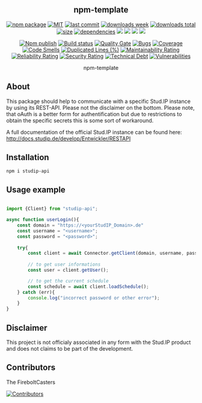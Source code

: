 <h2 align="center">
    npm-template
</h2>

<p align="center">
  <a href="https://badge.fury.io/js/studip-api.svg"><img src="https://badge.fury.io/js/studip-api.svg" alt="npm package" /></a>
  <a href="https://img.shields.io/github/license/FireboltCasters/studip-api"><img src="https://img.shields.io/github/license/FireboltCasters/studip-api" alt="MIT" /></a>
  <a href="https://img.shields.io/github/last-commit/FireboltCasters/studip-api?logo=git"><img src="https://img.shields.io/github/last-commit/FireboltCasters/studip-api?logo=git" alt="last commit" /></a>
  <a href="https://www.npmjs.com/package/studip-api"><img src="https://img.shields.io/npm/dm/studip-api.svg" alt="downloads week" /></a>
  <a href="https://www.npmjs.com/package/studip-api"><img src="https://img.shields.io/npm/dt/studip-api.svg" alt="downloads total" /></a>
  <a href="https://github.com/FireboltCasters/studip-api"><img src="https://shields.io/github/languages/code-size/FireboltCasters/studip-api" alt="size" /></a>
  <a href="https://david-dm.org/FireboltCasters/studip-api"><img src="https://david-dm.org/FireboltCasters/studip-api/status.svg" alt="dependencies" /></a>
  <a href="https://app.fossa.com/projects/git%2Bgithub.com%2FFireboltCasters%2Fstudip-api?ref=badge_shield" alt="FOSSA Status"><img src="https://app.fossa.com/api/projects/git%2Bgithub.com%2FFireboltCasters%2Fstudip-api.svg?type=shield"/></a>
  <a href="https://github.com/google/gts" alt="Google TypeScript Style"><img src="https://img.shields.io/badge/code%20style-google-blueviolet.svg"/></a>
  <a href="https://shields.io/" alt="Google TypeScript Style"><img src="https://img.shields.io/badge/uses-TypeScript-blue.svg"/></a>
  <a href="https://github.com/marketplace/actions/lint-action"><img src="https://img.shields.io/badge/uses-Lint%20Action-blue.svg"/></a>
</p>

<p align="center">
  <a href="https://github.com/FireboltCasters/studip-api/actions/workflows/npmPublish.yml"><img src="https://github.com/FireboltCasters/studip-api/actions/workflows/npmPublish.yml/badge.svg" alt="Npm publish" /></a>
  <a href="https://github.com/FireboltCasters/studip-api/actions/workflows/linter.yml"><img src="https://github.com/FireboltCasters/studip-api/actions/workflows/linter.yml/badge.svg" alt="Build status" /></a>
  <a href="https://sonarcloud.io/dashboard?id=FireboltCasters_studip-api"><img src="https://sonarcloud.io/api/project_badges/measure?project=FireboltCasters_studip-api&metric=alert_status" alt="Quality Gate" /></a>
  <a href="https://sonarcloud.io/dashboard?id=FireboltCasters_studip-api"><img src="https://sonarcloud.io/api/project_badges/measure?project=FireboltCasters_studip-api&metric=bugs" alt="Bugs" /></a>
  <a href="https://sonarcloud.io/dashboard?id=FireboltCasters_studip-api"><img src="https://sonarcloud.io/api/project_badges/measure?project=FireboltCasters_studip-api&metric=coverage" alt="Coverage" /></a>
  <a href="https://sonarcloud.io/dashboard?id=FireboltCasters_studip-api"><img src="https://sonarcloud.io/api/project_badges/measure?project=FireboltCasters_studip-api&metric=code_smells" alt="Code Smells" /></a>
  <a href="https://sonarcloud.io/dashboard?id=FireboltCasters_studip-api"><img src="https://sonarcloud.io/api/project_badges/measure?project=FireboltCasters_studip-api&metric=duplicated_lines_density" alt="Duplicated Lines (%)" /></a>
  <a href="https://sonarcloud.io/dashboard?id=FireboltCasters_studip-api"><img src="https://sonarcloud.io/api/project_badges/measure?project=FireboltCasters_studip-api&metric=sqale_rating" alt="Maintainability Rating" /></a>
  <a href="https://sonarcloud.io/dashboard?id=FireboltCasters_studip-api"><img src="https://sonarcloud.io/api/project_badges/measure?project=FireboltCasters_studip-api&metric=reliability_rating" alt="Reliability Rating" /></a>
  <a href="https://sonarcloud.io/dashboard?id=FireboltCasters_studip-api"><img src="https://sonarcloud.io/api/project_badges/measure?project=FireboltCasters_studip-api&metric=security_rating" alt="Security Rating" /></a>
  <a href="https://sonarcloud.io/dashboard?id=FireboltCasters_studip-api"><img src="https://sonarcloud.io/api/project_badges/measure?project=FireboltCasters_studip-api&metric=sqale_index" alt="Technical Debt" /></a>
  <a href="https://sonarcloud.io/dashboard?id=FireboltCasters_studip-api"><img src="https://sonarcloud.io/api/project_badges/measure?project=FireboltCasters_studip-api&metric=vulnerabilities" alt="Vulnerabilities" /></a>
</p>

<p align="center">
    npm-template
</p>

## About

This package should help to communicate with a specific Stud.IP instance by using its REST-API. Please not the disclaimer on the bottom. Please note, that oAuth is a better form for authentification but due to restrictions to obtain the specific secrets this is some sort of workaround.

A full documentation of the official Stud.IP instance can be found here: http://docs.studip.de/develop/Entwickler/RESTAPI

## Installation


```
npm i studip-api
```

## Usage example

```javascript

import {Client} from "studip-api";

async function userLogin(){
    const domain = "https://<yourStudIP_Domain>.de"
    const username = "<username>";
    const password = "<password>";
    
    try{
        const client = await Connector.getClient(domain, username, password);
        
        // to get user informations
        const user = client.getUser();

        // to get the current schedule
        const schedule = await client.loadSchedule();
    } catch (err){
        console.log("incorrect password or other error");
    }
}

```

## Disclaimer

This project is not officialy associated in any form with the Stud.IP product and does not claims to be part of the development. 


## Contributors

The FireboltCasters

<a href="https://github.com/FireboltCasters/studip-api"><img src="https://contrib.rocks/image?repo=FireboltCasters/studip-api" alt="Contributors" /></a>
